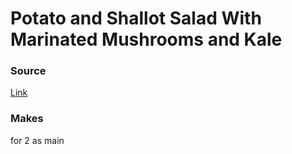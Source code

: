 # Potato and Shallot Salad With Marinated Mushrooms and Kale

### Source

[Link](https://www.seriouseats.com/recipes/2016/03/roasted-potato-salad-mushrooms-shallots-kale-recipe.html)

### Makes

for 2 as main

